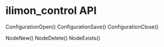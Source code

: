 # ilimon_control API

ConfigurationOpen()
ConfigurationSave()
ConfigurationClose()

NodeNew()
NodeDelete()
NodeExists()
